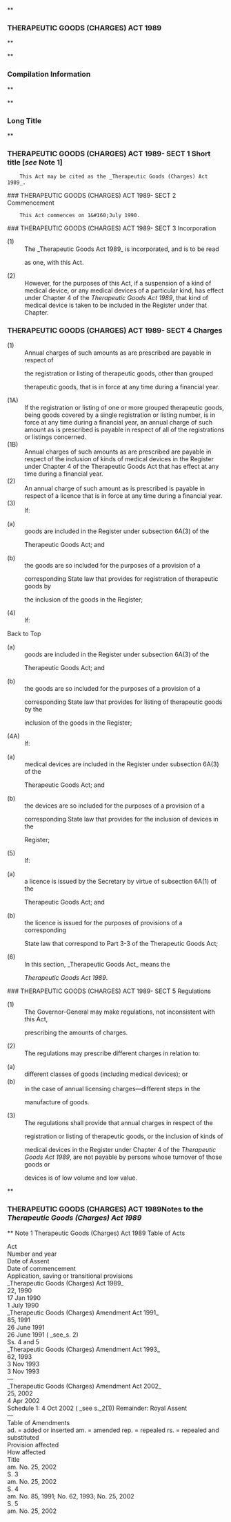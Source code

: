**

###  THERAPEUTIC GOODS (CHARGES) ACT 1989 
**


**

###  Compilation Information 
**










**

###  Long Title 
**

###  THERAPEUTIC GOODS (CHARGES) ACT 1989- SECT 1  Short title [_see_ Note 1] 
<dl compact="">

		This Act may be cited as the _Therapeutic Goods (Charges) Act 1989_.

 </dl>
###  THERAPEUTIC GOODS (CHARGES) ACT 1989- SECT 2  Commencement 
<dl compact="">

		This Act commences on 1&#160;July 1990.

 </dl>
###  THERAPEUTIC GOODS (CHARGES) ACT 1989- SECT 3  Incorporation 
<dl compact="">

<dt>(1)</dt><dd>The _Therapeutic Goods Act 1989_ is incorporated, and is to be read

as one, with this Act.</dd> <dt>(2)</dt><dd>However, for the purposes of this Act, if a suspension of a kind of medical device, or any medical devices of a particular kind, has effect under Chapter&#160;4 of the _Therapeutic Goods Act 1989_, that kind of medical device is taken to be included in the Register under that Chapter. </dd> </dl>
###  THERAPEUTIC GOODS (CHARGES) ACT 1989- SECT 4  Charges 
<dl compact="">

<dt>(1)</dt><dd>Annual charges of such amounts as are prescribed are payable in respect of

the registration or listing of therapeutic goods, other than grouped

therapeutic goods, that is in force at any time during a financial year.</dd> <dt>(1A)</dt><dd>If the registration or listing of one or more grouped therapeutic goods, being goods covered by a single registration or listing number, is in force at any time during a financial year, an annual charge of such amount as is prescribed is payable in respect of all of the registrations or listings concerned.</dd> <dt>(1B)</dt><dd>Annual charges of such amounts as are prescribed are payable in respect of the inclusion of kinds of medical devices in the Register under Chapter&#160;4 of the Therapeutic Goods Act that has effect at any time during a financial year.</dd> <dt>(2)</dt><dd>An annual charge of such amount as is prescribed is payable in respect of a licence that is in force at any time during a financial year.</dd> <dt>(3)</dt><dd>If: </dd> </dl>
<dl compact=""><dl compact="">

<dt>(a)</dt><dd>goods are included in the Register under subsection 6A(3) of the

Therapeutic Goods Act; and</dd>

<dt>(b)</dt><dd>the goods are so included for the purposes of a provision of a

corresponding State law that provides for registration of therapeutic goods by

the inclusion of the goods in the Register;

</dd>

</dl></dl>
<dl compact="">

<dt>(4)</dt><dd>If:

</dd> </dl>

Back to Top

<dl compact=""><dl compact="">

<dt>(a)</dt><dd>goods are included in the Register under subsection 6A(3) of the

Therapeutic Goods Act; and</dd>

<dt>(b)</dt><dd>the goods are so included for the purposes of a provision of a

corresponding State law that provides for listing of therapeutic goods by the

inclusion of the goods in the Register;

</dd>

</dl></dl>
<dl compact="">

<dt>(4A)</dt><dd>If:

</dd> </dl>
<dl compact=""><dl compact="">

<dt>(a)</dt><dd>medical devices are included in the Register under subsection 6A(3) of the

Therapeutic Goods Act; and</dd>

<dt>(b)</dt><dd>the devices are so included for the purposes of a provision of a

corresponding State law that provides for the inclusion of devices in the

Register;

</dd>

</dl></dl>
<dl compact="">

<dt>(5)</dt><dd>If:

</dd> </dl>
<dl compact=""><dl compact="">

<dt>(a)</dt><dd>a licence is issued by the Secretary by virtue of subsection 6A(1) of the

Therapeutic Goods Act; and</dd>

<dt>(b)</dt><dd>the licence is issued for the purposes of provisions of a corresponding

State law that correspond to Part&#160;3-3 of the Therapeutic Goods Act;

</dd>

</dl></dl>
<dl compact="">

<dt>(6)</dt><dd>In this section, _Therapeutic Goods Act_ means the

_Therapeutic Goods Act 1989_.

</dd> </dl>
###  THERAPEUTIC GOODS (CHARGES) ACT 1989- SECT 5  Regulations 
<dl compact="">

<dt>(1)</dt><dd>The Governor-General may make regulations, not inconsistent with this Act,

prescribing the amounts of charges.</dd> <dt>(2)</dt><dd>The regulations may prescribe different charges in relation to: </dd> </dl>
<dl compact=""><dl compact="">

<dt>(a)</dt><dd>different classes of goods (including medical devices); or</dd>

<dt>(b)</dt><dd>in the case of annual licensing charges&#151;different steps in the

manufacture of goods.

</dd>

</dl></dl>
<dl compact="">

<dt>(3)</dt><dd>The regulations shall provide that annual charges in respect of the

registration or listing of therapeutic goods, or the inclusion of kinds of

medical devices in the Register under Chapter&#160;4 of the _Therapeutic Goods Act 1989_, are not payable by persons whose turnover of those goods or

devices is of low volume and low value.

</dd> </dl>
**

###  THERAPEUTIC GOODS (CHARGES) ACT 1989<centreit>Notes to the _Therapeutic Goods (Charges) Act 1989_ </centreit>
**
Note 1
Therapeutic Goods (Charges) Act 1989
Table of Acts
<tr align="left">
  <td colspan="1" align="left">
    <div>Act</div>

  </td>
  <td colspan="1" align="left">
    <div>Number 
and year</div>

  </td>
  <td colspan="1" align="left">
    <div>Date 
of Assent</div>

  </td>
  <td colspan="1" align="left">
    <div>Date of commencement</div>

  </td>
  <td colspan="1" align="left">
    <div>Application, saving or transitional provisions</div>

  </td>
</tr>
<tr align="left">
  <td colspan="1" align="left">
    <div>_Therapeutic Goods (Charges) Act 1989_</div>

  </td>
  <td colspan="1" align="left">
    <div>22, 1990</div>

  </td>
  <td colspan="1" align="left">
    <div>17 Jan 1990</div>

  </td>
  <td colspan="1" align="left">
    <div>1&#160;July 1990</div>

  </td>
  <td colspan="1" align="left">

  </td>
</tr>
<tr align="left">
  <td colspan="1" align="left">
    <div>_Therapeutic Goods (Charges) Amendment Act 1991_</div>

  </td>
  <td colspan="1" align="left">
    <div>85, 1991</div>

  </td>
  <td colspan="1" align="left">
    <div>26&#160;June 1991</div>

  </td>
  <td colspan="1" align="left">
    <div>26&#160;June 1991 
( _see_s. 2)</div>

  </td>
  <td colspan="1" align="left">
    <div>Ss. 4 and 5</div>

  </td>
</tr>
<tr align="left">
  <td colspan="1" align="left">
    <div>_Therapeutic Goods (Charges) Amendment Act 1993_</div>

  </td>
  <td colspan="1" align="left">
    <div>62, 1993</div>

  </td>
  <td colspan="1" align="left">
    <div>3 Nov 1993</div>

  </td>
  <td colspan="1" align="left">
    <div>3 Nov 1993</div>

  </td>
  <td colspan="1" align="left">
    <div>&#151;</div>

  </td>
</tr>
<tr align="left">
  <td colspan="1" align="left">
    <div>_Therapeutic Goods (Charges) Amendment Act 2002_</div>

  </td>
  <td colspan="1" align="left">
    <div>25, 2002</div>

  </td>
  <td colspan="1" align="left">
    <div>4 Apr 2002</div>

  </td>
  <td colspan="1" align="left">
    <div>Schedule 1: 4 Oct 2002 ( _see s._2(1)) 
Remainder: Royal Assent</div>

  </td>
  <td colspan="1" align="left">
    <div>&#151;</div>

  </td>
</tr>
Table of Amendments
<tr align="left">
  <td colspan="1" align="left">
    <div>ad. = added or inserted am. = amended rep. = repealed rs. = repealed and substituted</div>

  </td>
</tr>
<tr align="left">
  <td colspan="1" align="left">
    <div>Provision affected</div>

  </td>
  <td colspan="1" align="left">
    <div>How affected</div>

  </td>
</tr>
<tr align="left">
  <td colspan="1" align="left">
    <div>Title</div>

  </td>
  <td colspan="1" align="left">
    <div>am. No. 25, 2002</div>

  </td>
</tr>
<tr align="left">
  <td colspan="1" align="left">
    <div>S. 3</div>

  </td>
  <td colspan="1" align="left">
    <div>am. No. 25, 2002</div>

  </td>
</tr>
<tr align="left">
  <td colspan="1" align="left">
    <div>S. 4</div>

  </td>
  <td colspan="1" align="left">
    <div>am. No.&#160;85, 1991; No.&#160;62, 1993; No. 25, 2002</div>

  </td>
</tr>
<tr align="left">
  <td colspan="1" align="left">
    <div>S. 5</div>

  </td>
  <td colspan="1" align="left">
    <div>am. No. 25, 2002</div>

  </td>
</tr>






